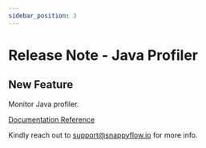```yaml
---
sidebar_position: 3 
---
```

# Release Note - Java Profiler

## New Feature

Monitor Java profiler.

[Documentation Reference](/docs/Integrations/java/java_profiler_cpu)

Kindly reach out to [support@snappyflow.io](mailto:support@snappyflow.io) for more info.



